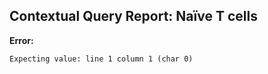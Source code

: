 ## Contextual Query Report: Naïve T cells

**Error:**
```
Expecting value: line 1 column 1 (char 0)
```